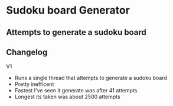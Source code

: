 # Sudoku board Generator
## Attempts to generate a sudoku board

## Changelog

V1
- Runs a single thread that attempts to generate a sudoku board
- Pretty inefficent
- Fastest I've seen it generate was after 41 attempts
- Longest its taken was about 2500 attempts